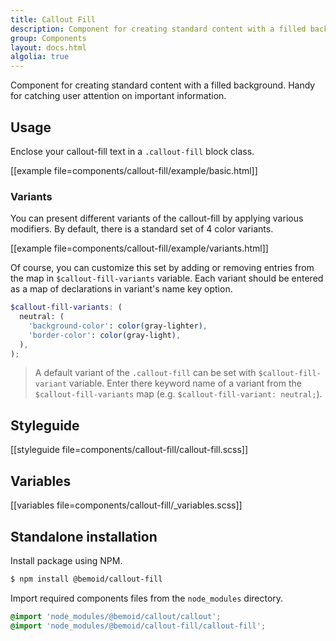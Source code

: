 ```yaml
---
title: Callout Fill
description: Component for creating standard content with a filled background
group: Components
layout: docs.html
algolia: true
---
```


Component for creating standard content with a filled background. Handy for catching user attention on important information.

## Usage

Enclose your callout-fill text in a `.callout-fill` block class.

[[example file=components/callout-fill/example/basic.html]]

### Variants

You can present different variants of the callout-fill by applying various modifiers. By default, there is a standard set of 4 color variants.

[[example file=components/callout-fill/example/variants.html]]

Of course, you can customize this set by adding or removing entries from the map in `$callout-fill-variants` variable. Each variant should be entered as a map of declarations in variant's name key option.

```scss
$callout-fill-variants: (
  neutral: (
    'background-color': color(gray-lighter),
    'border-color': color(gray-light),
  ),
);
```

> A default variant of the `.callout-fill` can be set with `$callout-fill-variant` variable. Enter there keyword name of a variant from the `$callout-fill-variants` map (e.g. `$callout-fill-variant: neutral;`).

## Styleguide

[[styleguide file=components/callout-fill/callout-fill.scss]]

## Variables

[[variables file=components/callout-fill/_variables.scss]]

## Standalone installation

Install package using NPM.

```bash
$ npm install @bemoid/callout-fill
```

Import required components files from the `node_modules` directory.

```scss
@import 'node_modules/@bemoid/callout/callout';
@import 'node_modules/@bemoid/callout-fill/callout-fill';
```
